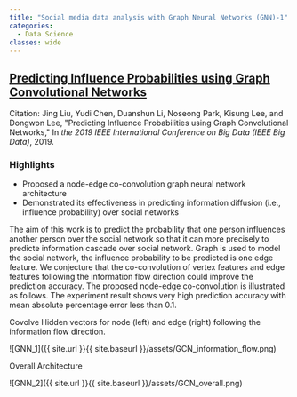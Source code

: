```yaml
---
title: "Social media data analysis with Graph Neural Networks (GNN)-1"
categories:
  - Data Science
classes: wide
---
```

## [Predicting Influence Probabilities using Graph Convolutional Networks](http://pike.psu.edu/publications/bigdata19.pdf)

Citation: Jing Liu, Yudi Chen, Duanshun Li, Noseong Park, Kisung Lee, and Dongwon Lee, "Predicting Influence Probabilities using Graph Convolutional Networks," In *the 2019 IEEE International Conference on Big Data (IEEE Big Data)*, 2019.
### **Highlights**
+ Proposed a node-edge co-convolution graph neural network architecture
+ Demonstrated its effectiveness in predicting information diffusion (i.e., influence probability) over social networks  

The aim of this work is to predict the probability that one person influences another person over the social network so that it can more precisely to predicte information cascade over social network. Graph is used to model the social network, the influence probability to be predicted is one edge feature. We conjecture that the co-convolution of vertex features and edge features following the information flow direction could improve the prediction accuracy. The proposed node-edge co-convolution is illustrated as follows. The experiment result shows very high prediction accuracy with mean absolute percentage error less than 0.1.

Covolve Hidden vectors for node (left) and edge (right) following the information flow direction.

![GNN_1]({{ site.url }}{{ site.baseurl }}/assets/GCN_information_flow.png)

Overall Architecture

![GNN_2]({{ site.url }}{{ site.baseurl }}/assets/GCN_overall.png)
